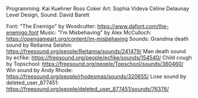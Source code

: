 Programming:
    Kai Kuehner
    Ross Coker
Art:
    Sophia Videva
    Céline Delaunay
Level Design, Sound:
    David Barett

Font: "The Enemigo" by Woodcutter: https://www.dafont.com/the-enemigo.font
Music: "I'm Misbehaving" by Alex McCulloch: https://opengameart.org/content/im-misbehaving
Sounds:
    Grandma death sound by Reitanna Seishin: https://freesound.org/people/Reitanna/sounds/241479/
    Man death sound by ecfike: https://freesound.org/people/ecfike/sounds/154540/
    Child cough by Topschool: https://freesound.org/people/Topschool/sounds/360460/
    Win sound by Andy Rhode: https://freesound.org/people/rhodesmas/sounds/320655/
    Lose sound by deleted_user_877451: https://freesound.org/people/deleted_user_877451/sounds/76376/
